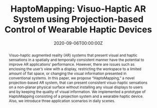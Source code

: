 ---
title: "HaptoMapping: Visuo-Haptic AR System using Projection-based Control of Wearable Haptic Devices"
authors:
- Yamato Miyatake
- Takefumi Hiraki
- Tomosuke Maeda
- Daisuke Iwai
- Kosuke Sato

date: "2020-09-06T00:00:00Z"
doi: ""

# Schedule page publish date (NOT publication's date).
publishDate: "2020-10-04T00:00:00Z"

# Publication type.
# Legend: 
# 0 = Uncategorized
# 1 = Journal paper 
# 2 = Journal JP
# 3 = Conference Oral
# 4 = Conference demo
# 5 = Conference jp
# 6 = Book
# 7 = Book section
# 8 = Patent
publication_types: ["4"]

# Publication name and optional abbreviated publication name.
publication: "In ACM SIGGRAPH Asia 2020 Emerging Technologies"
# publication_short: EuroHaptics 2020

abstract: Visuo-haptic augmented reality (AR) systems that present visual and haptic sensations in a spatially and temporally consistent manner have the potential to improve AR applications’ performance. However, there are issues such as enclosing the user’s view with a display, restricting the workspace to a limited amount of flat space, or changing the visual information presented in conventional systems. In this paper, we propose “HaptoMapping,” a novel projection-based AR system, that can present consistent visuo-haptic sensations on a non-planar physical surface without installing any visual displays to users and by keeping the quality of visual information. We implemented a prototype of HaptoMapping consisting of a projection system and a wearable haptic device. Also, we introduce three application scenarios in daily scenes.

# Summary. An optional shortened abstract.
summary: 
tags:
- "Conference paper - Demo"
featured: true
url_pdf: "https://www.miyatakeyama.to/publication/conference/2020/SIGGRAPHAsia/SIGGRAPHAsia2020_HaptoMapping.pdf"

# Featured image
# To use, add an image named `featured.jpg/png` to your page's folder. 


# Associated Projects (optional).
#   Associate this publication with one or more of your projects.
#   Simply enter your project's folder or file name without extension.
#   E.g. `internal-project` references `content/project/internal-project/index.md`.
#   Otherwise, set `projects: []`.
projects:
- HaptoMapping

# Slides (optional).
#   Associate this publication with Markdown slides.
#   Simply enter your slide deck's filename without extension.
#   E.g. `slides: "example"` references `content/slides/example/index.md`.
#   Otherwise, set `slides: ""`.
# slides: example
---